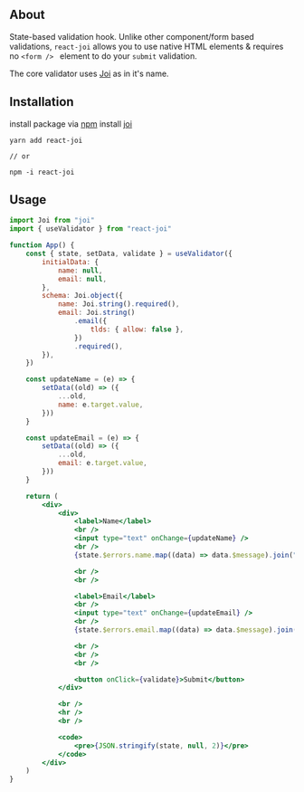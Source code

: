 ## About

State-based validation hook. Unlike other component/form based validations, `react-joi` allows you to use native HTML elements & requires no `<form /> ` element to do your `submit` validation.

The core validator uses [Joi](https://joi.dev/) as in it's name.

## Installation

install package via [npm](https://www.npmjs.com/package/react-joi)
install [joi](https://joi.dev/)

```
yarn add react-joi

// or

npm -i react-joi
```



## Usage

```jsx
import Joi from "joi"
import { useValidator } from "react-joi"

function App() {
    const { state, setData, validate } = useValidator({
        initialData: {
            name: null,
            email: null,
        },
        schema: Joi.object({
            name: Joi.string().required(),
            email: Joi.string()
                .email({
                    tlds: { allow: false },
                })
                .required(),
        }),
    })

    const updateName = (e) => {
        setData((old) => ({
            ...old,
            name: e.target.value,
        }))
    }

    const updateEmail = (e) => {
        setData((old) => ({
            ...old,
            email: e.target.value,
        }))
    }

    return (
        <div>
            <div>
                <label>Name</label>
                <br />
                <input type="text" onChange={updateName} />
                <br />
                {state.$errors.name.map((data) => data.$message).join(",")}

                <br />
                <br />

                <label>Email</label>
                <br />
                <input type="text" onChange={updateEmail} />
                <br />
                {state.$errors.email.map((data) => data.$message).join(",")}

                <br />
                <br />
                <br />

                <button onClick={validate}>Submit</button>
            </div>

            <br />
            <hr />
            <br />

            <code>
                <pre>{JSON.stringify(state, null, 2)}</pre>
            </code>
        </div>
    )
}
```

